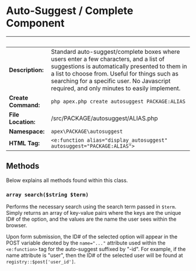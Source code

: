 
# Auto-Suggest / Complete Component

&nbsp; | &nbsp;
------------- |-------------
**Description:** | Standard auto-suggest/complete boxes where users enter a few characters, and a list of suggestions is automatically presented to them in a list to choose from.  Useful for things such as searching for a specific user.  No Javascript required, and only minutes to easily implement.
**Create Command:** | `php apex.php create autosuggest PACKAGE:ALIAS`
**File Location:** | /src/PACKAGE/autosuggest/ALIAS.php
**Namespace:** | `apex\PACKAGE\autosuggest`
**HTML Tag:** | `<e:function alias="display_autosuggest" autosuggest="PACKAGE:ALIAS">`

## Methods

Below explains all methods found within this class.


### `array search($string $term)`

Performs the necessary search using the search term passed in `$term`.  Simply returns an array of key-value pairs where the keys are the unique ID# of the option, and the values are the name the user sees within the browser.

Upon form submission, the ID# of the selected option will appear in the POST variable denoted by the `name="..."` attribute used within the `<e:function>` tag for the auto-suggest suffixed by "-id".  For example, if the name attribute is "user", then the ID# of the selected user will be found at `registry::$post['user_id']`.


